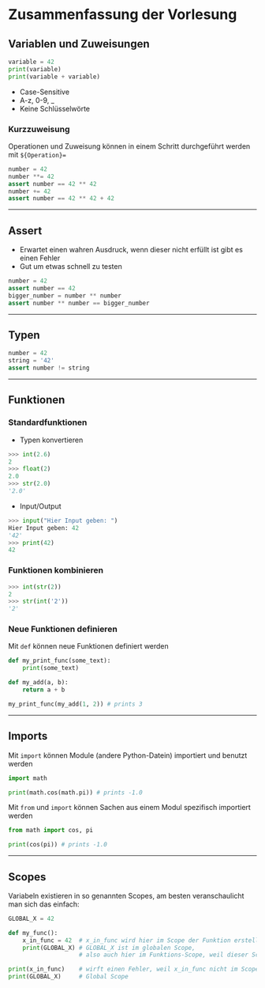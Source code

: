 
# Zusammenfassung der Vorlesung

## Variablen und Zuweisungen

```python
variable = 42
print(variable)
print(variable + variable)
```

- Case-Sensitive
- A-z, 0-9, _
- Keine Schlüsselwörte

### Kurzzuweisung

Operationen und Zuweisung können in einem Schritt durchgeführt werden mit `${Operation}=`

```python
number = 42
number **= 42
assert number == 42 ** 42
number += 42
assert number == 42 ** 42 + 42
```

---

## Assert

- Erwartet einen wahren Ausdruck, wenn dieser nicht erfüllt ist gibt es einen Fehler
- Gut um etwas schnell zu testen

```py
number = 42
assert number == 42
bigger_number = number ** number
assert number ** number == bigger_number
```

---

## Typen

```py
number = 42
string = '42'
assert number != string
```

---

## Funktionen

### Standardfunktionen

- Typen konvertieren

```python
>>> int(2.6)
2
>>> float(2)
2.0
>>> str(2.0)
'2.0'
```

- Input/Output

```python
>>> input("Hier Input geben: ")
Hier Input geben: 42
'42'
>>> print(42)
42
```

### Funktionen kombinieren

```python
>>> int(str(2))
2
>>> str(int('2'))
'2'
```

### Neue Funktionen definieren

Mit `def` können neue Funktionen definiert werden

```python
def my_print_func(some_text):
    print(some_text)

def my_add(a, b):
    return a + b

my_print_func(my_add(1, 2)) # prints 3
```

---

## Imports

Mit `import` können Module (andere Python-Datein) importiert und benutzt werden

```python
import math

print(math.cos(math.pi)) # prints -1.0
```

Mit `from` und `import` können Sachen aus einem Modul spezifisch importiert werden

```python
from math import cos, pi

print(cos(pi)) # prints -1.0
```

---

## Scopes

Variabeln existieren in so genannten Scopes, am besten veranschaulicht man sich das einfach:

```python
GLOBAL_X = 42

def my_func():
    x_in_func = 42  # x_in_func wird hier im Scope der Funktion erstellt
    print(GLOBAL_X) # GLOBAL_X ist im globalen Scope, 
                    # also auch hier im Funktions-Scope, weil dieser Scope auch im globalen Scope ist 

print(x_in_func)    # wirft einen Fehler, weil x_in_func nicht im Scope ist
print(GLOBAL_X)     # Global Scope
```
